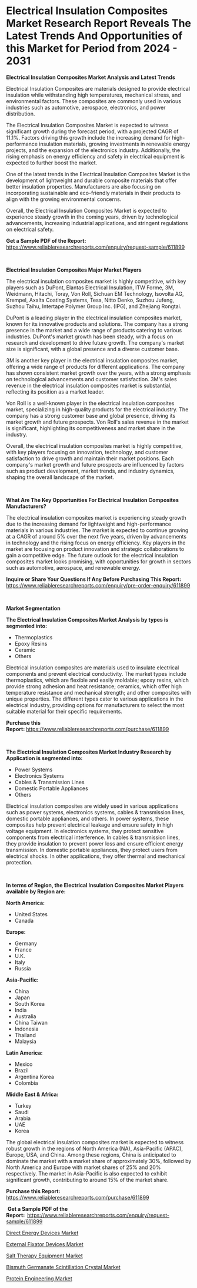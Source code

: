 <p><h1>Electrical Insulation Composites Market Research Report Reveals The Latest Trends And Opportunities of this Market for Period from 2024 - 2031</h1></p><p><strong>Electrical Insulation Composites Market Analysis and Latest Trends</strong></p>
<p><p>Electrical Insulation Composites are materials designed to provide electrical insulation while withstanding high temperatures, mechanical stress, and environmental factors. These composites are commonly used in various industries such as automotive, aerospace, electronics, and power distribution.</p><p>The Electrical Insulation Composites Market is expected to witness significant growth during the forecast period, with a projected CAGR of 11.1%. Factors driving this growth include the increasing demand for high-performance insulation materials, growing investments in renewable energy projects, and the expansion of the electronics industry. Additionally, the rising emphasis on energy efficiency and safety in electrical equipment is expected to further boost the market.</p><p>One of the latest trends in the Electrical Insulation Composites Market is the development of lightweight and durable composite materials that offer better insulation properties. Manufacturers are also focusing on incorporating sustainable and eco-friendly materials in their products to align with the growing environmental concerns.</p><p>Overall, the Electrical Insulation Composites Market is expected to experience steady growth in the coming years, driven by technological advancements, increasing industrial applications, and stringent regulations on electrical safety.</p></p>
<p><strong>Get a Sample PDF of the Report:&nbsp;</strong> <a href="https://www.reliableresearchreports.com/enquiry/request-sample/611899">https://www.reliableresearchreports.com/enquiry/request-sample/611899</a></p>
<p>&nbsp;</p>
<p><strong>Electrical Insulation Composites Major Market Players</strong></p>
<p><p>The electrical insulation composites market is highly competitive, with key players such as DuPont, Elantas Electrical Insulation, ITW Forme, 3M, Weidmann, Hitachi, Toray, Von Roll, Sichuan EM Technology, Isovolta AG, Krempel, Axalta Coating Systems, Tesa, Nitto Denko, Suzhou Jufeng, Suzhou Taihu, Intertape Polymer Group Inc. (IPG), and Zhejiang Rongtai.</p><p>DuPont is a leading player in the electrical insulation composites market, known for its innovative products and solutions. The company has a strong presence in the market and a wide range of products catering to various industries. DuPont's market growth has been steady, with a focus on research and development to drive future growth. The company's market size is significant, with a global presence and a diverse customer base.</p><p>3M is another key player in the electrical insulation composites market, offering a wide range of products for different applications. The company has shown consistent market growth over the years, with a strong emphasis on technological advancements and customer satisfaction. 3M's sales revenue in the electrical insulation composites market is substantial, reflecting its position as a market leader.</p><p>Von Roll is a well-known player in the electrical insulation composites market, specializing in high-quality products for the electrical industry. The company has a strong customer base and global presence, driving its market growth and future prospects. Von Roll's sales revenue in the market is significant, highlighting its competitiveness and market share in the industry.</p><p>Overall, the electrical insulation composites market is highly competitive, with key players focusing on innovation, technology, and customer satisfaction to drive growth and maintain their market positions. Each company's market growth and future prospects are influenced by factors such as product development, market trends, and industry dynamics, shaping the overall landscape of the market.</p></p>
<p>&nbsp;</p>
<p><strong>What Are The Key Opportunities For Electrical Insulation Composites Manufacturers?</strong></p>
<p><p>The electrical insulation composites market is experiencing steady growth due to the increasing demand for lightweight and high-performance materials in various industries. The market is expected to continue growing at a CAGR of around 5% over the next five years, driven by advancements in technology and the rising focus on energy efficiency. Key players in the market are focusing on product innovation and strategic collaborations to gain a competitive edge. The future outlook for the electrical insulation composites market looks promising, with opportunities for growth in sectors such as automotive, aerospace, and renewable energy.</p></p>
<p><strong>Inquire or Share Your Questions If Any Before Purchasing This Report:</strong> <a href="https://www.reliableresearchreports.com/enquiry/pre-order-enquiry/611899">https://www.reliableresearchreports.com/enquiry/pre-order-enquiry/611899</a></p>
<p>&nbsp;</p>
<p><strong>Market Segmentation</strong></p>
<p><strong>The Electrical Insulation Composites Market Analysis by types is segmented into:</strong></p>
<p><ul><li>Thermoplastics</li><li>Epoxy Resins</li><li>Ceramic</li><li>Others</li></ul></p>
<p><p>Electrical insulation composites are materials used to insulate electrical components and prevent electrical conductivity. The market types include thermoplastics, which are flexible and easily moldable; epoxy resins, which provide strong adhesion and heat resistance; ceramics, which offer high temperature resistance and mechanical strength; and other composites with unique properties. The different types cater to various applications in the electrical industry, providing options for manufacturers to select the most suitable material for their specific requirements.</p></p>
<p><strong>Purchase this Report:&nbsp;</strong><a href="https://www.reliableresearchreports.com/purchase/611899">https://www.reliableresearchreports.com/purchase/611899</a></p>
<p>&nbsp;</p>
<p><strong>The Electrical Insulation Composites Market Industry Research by Application is segmented into:</strong></p>
<p><ul><li>Power Systems</li><li>Electronics Systems</li><li>Cables & Transmission Lines</li><li>Domestic Portable Appliances</li><li>Others</li></ul></p>
<p><p>Electrical insulation composites are widely used in various applications such as power systems, electronics systems, cables & transmission lines, domestic portable appliances, and others. In power systems, these composites help prevent electrical leakage and ensure safety in high voltage equipment. In electronics systems, they protect sensitive components from electrical interference. In cables & transmission lines, they provide insulation to prevent power loss and ensure efficient energy transmission. In domestic portable appliances, they protect users from electrical shocks. In other applications, they offer thermal and mechanical protection.</p></p>
<p>&nbsp;</p>
<p><strong>In terms of Region, the Electrical Insulation Composites Market Players available by Region are:</strong></p>
<p>
    <p> <strong> North America: </strong>
        <ul>
            <li>United States</li>
            <li>Canada</li>
        </ul>
        </p> 
    <p> <strong> Europe: </strong>
        <ul>
            <li>Germany</li>
            <li>France</li>
            <li>U.K.</li>
            <li>Italy</li>
            <li>Russia</li>
        </ul>
        </p> 
    <p> <strong> Asia-Pacific: </strong>
        <ul>
            <li>China</li>
            <li>Japan</li>
            <li>South Korea</li>
            <li>India</li>
            <li>Australia</li>
            <li>China Taiwan</li>
            <li>Indonesia</li>
            <li>Thailand</li>
            <li>Malaysia</li>
        </ul>
        </p> 
    <p> <strong> Latin America: </strong>
        <ul>
            <li>Mexico</li>
            <li>Brazil</li>
            <li>Argentina Korea</li>
            <li>Colombia</li>
        </ul>
        </p> 
    <p> <strong> Middle East & Africa: </strong>
        <ul>
            <li>Turkey</li>
            <li>Saudi</li>
            <li>Arabia</li>
            <li>UAE</li>
            <li>Korea</li>
        </ul>
    </p>
    </p>
<p><p>The global electrical insulation composites market is expected to witness robust growth in the regions of North America (NA), Asia-Pacific (APAC), Europe, USA, and China. Among these regions, China is anticipated to dominate the market with a market share of approximately 30%, followed by North America and Europe with market shares of 25% and 20% respectively. The market in Asia-Pacific is also expected to exhibit significant growth, contributing to around 15% of the market share.</p></p>
<p><strong>Purchase this Report: </strong><a href="https://www.reliableresearchreports.com/purchase/611899">https://www.reliableresearchreports.com/purchase/611899</a></p>
<p>&nbsp;<strong>Get a Sample PDF of the Report:&nbsp;&nbsp;</strong><a href="https://www.reliableresearchreports.com/enquiry/request-sample/611899">https://www.reliableresearchreports.com/enquiry/request-sample/611899</a></p>
<p><strong></strong></p>
<p><p><a href="https://medium.com/@angelaarnold1941/decoding-direct-energy-devices-market-metrics-market-share-trends-and-growth-patterns-84b772058d81">Direct Energy Devices Market</a></p><p><a href="https://medium.com/@angelaarnold1941/external-fixator-devices-market-report-reveals-the-latest-trends-and-growth-opportunities-of-this-f017909573b5">External Fixator Devices Market</a></p><p><a href="https://medium.com/@elvirabogdani08/salt-therapy-equipment-market-analysis-its-cagr-market-segmentation-and-global-industry-overview-12071aad11a5">Salt Therapy Equipment Market</a></p><p><a href="https://github.com/ruddyyedelwadw/Market-Research-Report-List-1/blob/main/bismuth-germanate-scintillation-crystal-market.md">Bismuth Germanate Scintillation Crystal Market</a></p><p><a href="https://medium.com/@evelynarmstrong2022/protein-engineering-market-trends-forecast-and-competitive-analysis-to-2031-b9f782640d7b">Protein Engineering Market</a></p></p>